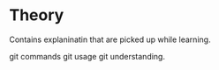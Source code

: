 # Theory
Contains explaninatin that are picked up while learning.

git commands
git usage
git understanding.
